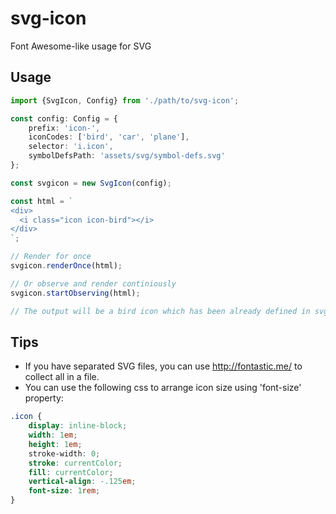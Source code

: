 # svg-icon
Font Awesome-like usage for SVG

## Usage

```typescript
import {SvgIcon, Config} from './path/to/svg-icon';

const config: Config = {
    prefix: 'icon-',
    iconCodes: ['bird', 'car', 'plane'],
    selector: 'i.icon',
    symbolDefsPath: 'assets/svg/symbol-defs.svg'
};

const svgicon = new SvgIcon(config);

const html = `
<div>
  <i class="icon icon-bird"></i>
</div>
`;

// Render for once
svgicon.renderOnce(html);

// Or observe and render continiously
svgicon.startObserving(html);

// The output will be a bird icon which has been already defined in svg definitions
```

## Tips
- If you have separated SVG files, you can use http://fontastic.me/ to collect all in a file.
- You can use the following css to arrange icon size using 'font-size' property:
```css
.icon {
    display: inline-block;
    width: 1em;
    height: 1em;
    stroke-width: 0;
    stroke: currentColor;
    fill: currentColor;
    vertical-align: -.125em;
    font-size: 1rem;
}
```
